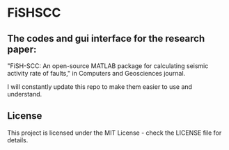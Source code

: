 # FiSHSCC

## The codes and gui interface for the research paper:
"FiSH-SCC: An open-source MATLAB package for calculating seismic activity rate of faults," in Computers and Geosciences journal.


I will constantly update this repo to make them easier to use and understand.


## License
This project is licensed under the MIT License - check the LICENSE file for details.

